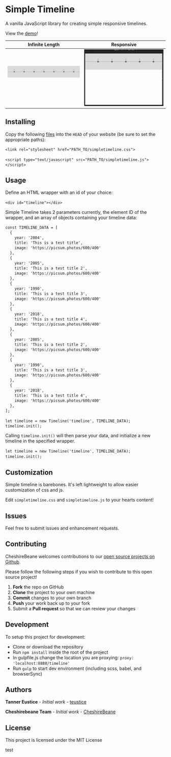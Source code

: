 # Simple Timeline

A vanilla JavaScript library for creating simple responsive timelines.

View the [demo](https://cheshirebeane.github.io/SimpleTimelines.js/)!

Infinite Length            |  Responsive
:-------------------------:|:-------------------------:
![](https://github.com/CheshireBeane/SimpleTimelines.js/blob/master/images/gif1.gif)  |  ![](https://github.com/CheshireBeane/SimpleTimelines.js/blob/master/images/gif2.gif)

## Installing

Copy the following [files](https://github.com/CheshireBeane/SimpleTimelines.js/tree/master/vendor) into the `HEAD` of your website (be sure to set the appropriate paths):

```
<link rel="stylesheet" href="PATH_TO/simpletimeline.css">

<script type="text/javascript" src="PATH_TO/simpletimeline.js"></script>
```

## Usage

Define an HTML wrapper with an id of your choice:

`<div id="timeline"></div>`

Simple Timeline takes 2 parameters currently, the element ID of the wrapper, and an array of objects containing your timeline data:

```
const TIMELINE_DATA = [
  {
    year: '2004',
    title: 'This is a test title',
    image: 'https://picsum.photos/600/400'
  },
  {
    year: '2005',
    title: 'This is a test title 2',
    image: 'https://picsum.photos/600/400'
  },
  {
    year: '1990',
    title: 'This is a test title 3',
    image: 'https://picsum.photos/600/400'
  },
  {
    year: '2018',
    title: 'This is a test title 4',
    image: 'https://picsum.photos/600/400'
  },
  {
    year: '2005',
    title: 'This is a test title 2',
    image: 'https://picsum.photos/600/400'
  },
  {
    year: '1990',
    title: 'This is a test title 3',
    image: 'https://picsum.photos/600/400'
  },
  {
    year: '2018',
    title: 'This is a test title 4',
    image: 'https://picsum.photos/600/400'
  },
];

let timeline = new Timeline('timeline', TIMELINE_DATA);
timeline.init();
```

Calling `timeline.init()` will then parse your data, and initialize a new timeline in the specified wrapper.

`let timeline = new Timeline('timeline', TIMELINE_DATA);`
`timeline.init();`

## Customization

Simple timeline is barebones. It's left lightweight to allow easier customization of css and js.

Edit `simpletimeline.css` and `simpletimeline.js` to your hearts content!


## Issues

Feel free to submit issues and enhancement requests.

## Contributing

CheshireBeane welcomes contributions to our [open source projects on Github](https://github.com/CheshireBeane).

Please follow the following steps if you wish to contribute to this open source project!

 1. **Fork** the repo on GitHub
 2. **Clone** the project to your own machine
 3. **Commit** changes to your own branch
 4. **Push** your work back up to your fork
 5. Submit a **Pull request** so that we can review your changes

## Development

To setup this project for development:

* Clone or download the repository
* Run `npm install` inside the root of the project
* In gulpfile.js change the location you are proxying: `proxy: 'localhost:8888/timeline'`
* Run `gulp` to start dev environment (including scss, babel, and browserSync)

## Authors

**Tanner Eustice** - *Initial work* - [teustice](https://github.com/teustice)

**Cheshirebeane Team** - *Initial work* - [CheshireBeane](https://github.com/Cheshirebeane)


## License

This project is licensed under the MIT License


test
